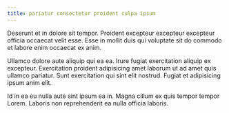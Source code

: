 ```yaml
---
title: pariatur consectetur proident culpa ipsum
---
```


Deserunt et in dolore sit tempor. Proident excepteur excepteur excepteur officia occaecat velit esse. Esse in mollit duis qui voluptate sit do commodo et labore enim occaecat ex anim.

Ullamco dolore aute aliquip qui ea ea. Irure fugiat exercitation aliquip ex excepteur. Exercitation proident adipisicing amet laborum ut ad amet quis ullamco pariatur. Sunt exercitation qui sint elit nostrud. Fugiat et adipisicing ipsum anim elit.

Id in ea eu nulla aute sint ipsum ea in. Magna cillum ex quis tempor tempor Lorem. Laboris non reprehenderit ea nulla officia laboris.